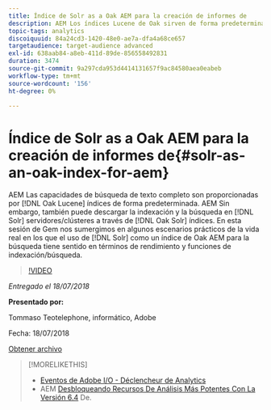 ```yaml
---
title: Índice de Solr as a Oak AEM para la creación de informes de
description: AEM Los índices Lucene de Oak sirven de forma predeterminada a las funcionalidades de búsqueda de texto completo. AEM Sin embargo, también puede descargar la indexación y la búsqueda en clústeres o servidores Solr a través de índices de Oak Solr. En esta Sesión de Gem nos sumergimos en algunos escenarios prácticos de la vida real en los que el uso de Solr como un índice de Oak AEM para la tiene sentido en términos de rendimiento y funciones de indexación / búsqueda.
topic-tags: analytics
discoiquuid: 84a24cd3-1420-48e0-ae7a-dfa4a68ce657
targetaudience: target-audience advanced
exl-id: 638aab84-a8eb-411d-89de-856558492831
duration: 3474
source-git-commit: 9a297cda953d4414131657f9ac84580aea0eabeb
workflow-type: tm+mt
source-wordcount: '156'
ht-degree: 0%

---
```


# Índice de Solr as a Oak AEM para la creación de informes de{#solr-as-an-oak-index-for-aem}

AEM Las capacidades de búsqueda de texto completo son proporcionadas por [!DNL Oak Lucene] índices de forma predeterminada. AEM Sin embargo, también puede descargar la indexación y la búsqueda en [!DNL Solr] servidores/clústeres a través de [!DNL Oak Solr] índices. En esta sesión de Gem nos sumergimos en algunos escenarios prácticos de la vida real en los que el uso de [!DNL Solr] como un índice de Oak AEM para la búsqueda tiene sentido en términos de rendimiento y funciones de indexación/búsqueda.

>[!VIDEO](https://video.tv.adobe.com/v/23023/?quality=9)

*Entregado el 18/07/2018*

**Presentado por:**

Tommaso Teotelephone, informático, Adobe

Fecha: 18/07/2018

[Obtener archivo](assets/aem-gems-solr-oakaem-071818.pdf)

<!--
[Get back to the Overview](https://helpx.adobe.com/experience-manager/kt/eseminars/gems/aem-index.html)
-->

>[!MORELIKETHIS]
>
>* [Eventos de Adobe I/O - Déclencheur de Analytics](aem-analytics-triggers.md)
>* AEM [Desbloqueando Recursos De Análisis Más Potentes Con La Versión 6.4](https://helpx.adobe.com/experience-manager/kt/eseminars/experience-insider/exp-asset-analytics-64.html) De.

<!-- wrong link, needs to be replaced. removed for now:
>* [Getting the most out of digital interactions with AEM and Analytics](https://helpx.adobe.com/experience-manager/kt/eseminars/ask-the-expert/aem-getting-the-most-out-of-digital-interactions-with-aem-and-analytics.html) 
-->
